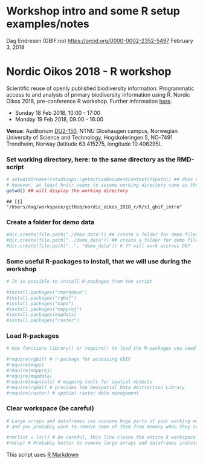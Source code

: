Workshop intro and some R setup examples/notes
================
Dag Endresen (GBIF.no) <https://orcid.org/0000-0002-2352-5497>
February 3, 2018

Nordic Oikos 2018 - R workshop
==============================

Scientific reuse of openly published biodiversity information: Programmatic access to and analysis of primary biodiversity information using R. Nordic Oikos 2018, pre-conference R workshop. Further information [here](http://www.gbif.no/events/2018/Nordic-Oikos-2018-R-workshop.html).

-   Sunday 18 Feb 2018, 10:00 - 17:00
-   Monday 19 Feb 2018, 09:00 - 16:00

**Venue**: Auditorium [DU2-150](https://use.mazemap.com/#v=1&zlevel=-2&left=10.4044354&right=10.4080592&top=63.4160961&bottom=63.4145612&campusid=1&campuses=ntnu&sharepoitype=identifier&sharepoi=360-DU2-150), NTNU Gloshaugen campus, Norwegian University of Science and Technology, Hogskoleringen 5, NO-7491 Trondheim, Norway (latitude 63.415275, longitude 10.406295).

### Set working directory, here: to the same directory as the RMD-script

``` r
# setwd(dirname(rstudioapi::getActiveDocumentContext()$path)) ## does not work inside Rmd (?)
# however, at least knitr seems to assume working directory same as the script anyway
getwd() ## will display the working directory
```

    ## [1] "/Users/dag/workspace/gitHub/nordic_oikos_2018_r/R/s1_gbif_intro"

### Create a folder for demo data

``` r
#dir.create(file.path("./demo_data")) ## create a folder for demo files (inside working directory)
#dir.create(file.path("../demo_data")) ## create a folder for demo files (next to working directory)
#dir.create(file.path("..", "demo_data")) # ?? will work accross OS?
```

### Some useful R-packages to install, that we will use during the workshop

``` r
# It is possible to install R-packages from the script

#install.packages("rmarkdown")
#install.packages("rgbif")
#install.packages("maps")
#install.packages("mapproj")
#install.packages(mapdata)
#install.packages("raster")
```

### Load R-packages

``` r
# Use functions library() or require() to load the R-packages you need

#require(rgbif) # r-package for accessing GBIF
#require(maps)
#require(mapproj)
#require(mapdata)
#require(maptools) # mapping tools for spatial objects
#require(rgdal) # provides the Geospatial Data Abstraction Library
#require(raster) # spatial raster data management
```

### Clear workspace (be careful)

``` r
# Large arrays and dataframes can consume huge parts of your working memory,
# and you probably want to remove some of them from memory when they are not needed anymore.

#rm(list = ls()) # Be careful, this line cleans the entire R workspace
#rm(sp) # Probably better to remove large arrays and dataframes individually
```

This script uses [R Markdown](http://rmarkdown.rstudio.com/)
